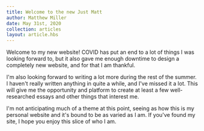 ```yaml
---
title: Welcome to the new Just Matt
author: Matthew Miller
date: May 31st, 2020
collection: articles
layout: article.hbs
---
```


Welcome to my new website!  COVID has put an end to a lot of things I was looking forward to, but it also gave me enough downtime to design a completely new website, and for that I am thankful.

I'm also looking forward to writing a lot more during the rest of the summer.  I haven't really written anything in quite a while, and I've missed it a lot.  This will give me the opportunity and platform to create at least a few well-researched essays and other things that interest me.

I'm not anticipating much of a theme at this point, seeing as how this is my personal website and it's bound to be as varied as I am.  If you've found my site, I hope you enjoy this slice of who I am.